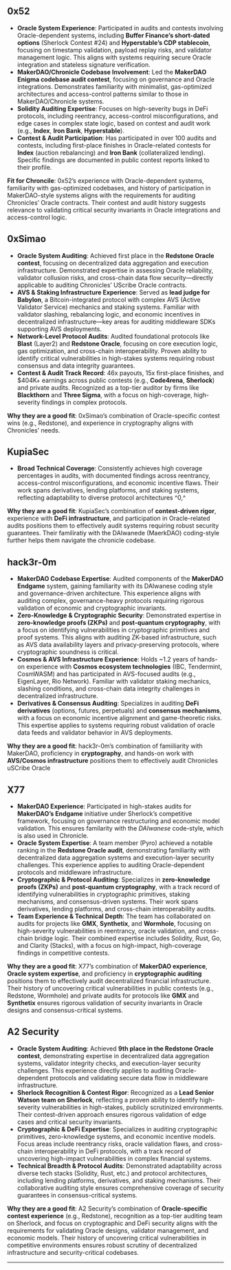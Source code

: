 ## 0x52  

- **Oracle System Experience**: Participated in audits and contests involving Oracle-dependent systems, including **Buffer Finance’s short-dated options** (Sherlock Contest #24) and **Hyperstable’s CDP stablecoin**, focusing on timestamp validation, payload replay risks, and validator management logic. This aligns with systems requiring secure Oracle integration and stateless signature verification.  
- **MakerDAO/Chronicle Codebase Involvement**: Led the **MakerDAO Enigma codebase audit contest**, focusing on governance and Oracle integrations. Demonstrates familiarity with minimalist, gas-optimized architectures and access-control patterns similar to those in MakerDAO/Chronicle systems.  
- **Solidity Auditing Expertise**: Focuses on high-severity bugs in DeFi protocols, including reentrancy, access-control misconfigurations, and edge cases in complex state logic, based on contest and audit work (e.g., **Index**, **Iron Bank**, **Hyperstable**).  
- **Contest & Audit Participation**: Has participated in over 100 audits and contests, including first-place finishes in Oracle-related contests for **Index** (auction rebalancing) and **Iron Bank** (collateralized lending). Specific findings are documented in public contest reports linked to their profile.  

**Fit for Chroncile**: 0x52’s experience with Oracle-dependent systems, familiarity with gas-optimized codebases, and history of participation in MakerDAO-style systems aligns with the requirements for auditing Chronicles’ Oracle contracts. Their contest and audit history suggests relevance to validating critical security invariants in Oracle integrations and access-control logic.  


## 0xSimao  

- **Oracle System Auditing**: Achieved first place in the **Redstone Oracle contest**, focusing on decentralized data aggregation and execution infrastructure. Demonstrated expertise in assessing Oracle reliability, validator collusion risks, and cross-chain data flow security—directly applicable to auditing Chronicles’ UScribe Oracle contracts.  
- **AVS & Staking Infrastructure Experience**: Served as **lead judge for Babylon**, a Bitcoin-integrated protocol with complex AVS (Active Validator Service) mechanics and staking systems. Familiar with validator slashing, rebalancing logic, and economic incentives in decentralized infrastructure—key areas for auditing middleware SDKs supporting AVS deployments.  
- **Network-Level Protocol Audits**: Audited foundational protocols like **Blast** (Layer2) and **Redstone Oracle**, focusing on core execution logic, gas optimization, and cross-chain interoperability. Proven ability to identify critical vulnerabilities in high-stakes systems requiring robust consensus and data integrity guarantees.  
- **Contest & Audit Track Record**: 46x payouts, 15x first-place finishes, and $404K+ earnings across public contests (e.g., **Code4rena**, **Sherlock**) and private audits. Recognized as a top-tier auditor by firms like **Blackthorn** and **Three Sigma**, with a focus on high-coverage, high-severity findings in complex protocols.  

**Why they are a good fit**: 0xSimao’s combination of Oracle-specific contest wins (e.g., Redstone), and experience in cryptography aligns with Chronicles’ needs.


## KupiaSec  

- **Broad Technical Coverage**: Consistently achieves high coverage percentages in audits, with documented findings across reentrancy, access-control misconfigurations, and economic incentive flaws. Their work spans derivatives, lending platforms, and staking systems, reflecting adaptability to diverse protocol architectures ^0,^  

**Why they are a good fit**: KupiaSec’s combination of **contest-driven rigor**, experience with **DeFi infrastructure**, and participation in Oracle-related audits positions them to effectively audit systems requiring robust security guarantees. Their familiratiy with the DAIwanede (MaerkDAO) coding-style further helps them navigate the chronicle codebase.

## hack3r-0m  

- **MakerDAO Codebase Expertise**: Audited components of the **MakerDAO Endgame** system, gaining familiarity with its DAIwanese coding style and governance-driven architecture. This experience aligns with auditing complex, governance-heavy protocols requiring rigorous validation of economic and cryptographic invariants.  
- **Zero-Knowledge & Cryptographic Security**: Demonstrated expertise in **zero-knowledge proofs (ZKPs)** and **post-quantum cryptography**, with a focus on identifying vulnerabilities in cryptographic primitives and proof systems. This aligns with auditing ZK-based infrastructure, such as AVS data availability layers and privacy-preserving protocols, where cryptographic soundness is critical.  
- **Cosmos & AVS Infrastructure Experience**: Holds ~1.2 years of hands-on experience with **Cosmos ecosystem technologies** (IBC, Tendermint, CosmWASM) and has participated in AVS-focused audits (e.g., EigenLayer, Rio Network). Familiar with validator staking mechanics, slashing conditions, and cross-chain data integrity challenges in decentralized infrastructure.  
- **Derivatives & Consensus Auditing**: Specializes in auditing **DeFi derivatives** (options, futures, perpetuals) and **consensus mechanisms**, with a focus on economic incentive alignment and game-theoretic risks. This expertise applies to systems requiring robust validation of oracle data feeds and validator behavior in AVS deployments.  

**Why they are a good fit**: hack3r-0m’s combination of famiiliarity with MakerDAO, proficiency in **cryptography**, and hands-on work with **AVS/Cosmos infrastructure** positions them to effectively audit Chronicles uSCribe Oracle 


## X77  

- **MakerDAO Experience**: Participated in high-stakes audits for **MakerDAO’s Endgame** initiative under Sherlock’s competitive framework, focusing on governance restructuring and economic model validation. This ensures familarity with the *DAIwanese* code-style, which is also used in Chronicle.
- **Oracle System Expertise**: A team member (Pyro) achieved a notable ranking in the **Redstone Oracle audit**, demonstrating familiarity with decentralized data aggregation systems and execution-layer security challenges. This experience applies to auditing Oracle-dependent protocols and middleware infrastructure.  
- **Cryptographic & Protocol Auditing**: Specializes in **zero-knowledge proofs (ZKPs)** and **post-quantum cryptography**, with a track record of identifying vulnerabilities in cryptographic primitives, staking mechanisms, and consensus-driven systems. Their work spans derivatives, lending platforms, and cross-chain interoperability audits.  
- **Team Experience & Technical Depth**: The team has collaborated on audits for projects like **GMX**, **Synthetix**, and **Wormhole**, focusing on high-severity vulnerabilities in reentrancy, oracle validation, and cross-chain bridge logic. Their combined expertise includes Solidity, Rust, Go, and Clarity (Stacks), with a focus on high-impact, high-coverage findings in competitive contests.  

**Why they are a good fit**: X77’s combination of **MakerDAO experience**, **Oracle system expertise**, and proficiency in **cryptographic auditing** positions them to effectively audit decentralized financial infrastructure. Their history of uncovering critical vulnerabilities in public contests (e.g., Redstone, Wormhole) and private audits for protocols like **GMX** and **Synthetix** ensures rigorous validation of security invariants in Oracle designs and consensus-critical systems.


## A2 Security  

- **Oracle System Auditing**: Achieved **9th place in the Redstone Oracle contest**, demonstrating expertise in decentralized data aggregation systems, validator integrity checks, and execution-layer security challenges. This experience directly applies to auditing Oracle-dependent protocols and validating secure data flow in middleware infrastructure.  
- **Sherlock Recognition & Contest Rigor**: Recognized as a **Lead Senior Watson team on Sherlock**, reflecting a proven ability to identify high-severity vulnerabilities in high-stakes, publicly scrutinized environments. Their contest-driven approach ensures rigorous validation of edge cases and critical security invariants.  
- **Cryptographic & DeFi Expertise**: Specializes in auditing cryptographic primitives, zero-knowledge systems, and economic incentive models. Focus areas include reentrancy risks, oracle validation flaws, and cross-chain interoperability in DeFi protocols, with a track record of uncovering high-impact vulnerabilities in complex financial systems.  
- **Technical Breadth & Protocol Audits**: Demonstrated adaptability across diverse tech stacks (Solidity, Rust, etc.) and protocol architectures, including lending platforms, derivatives, and staking mechanisms. Their collaborative auditing style ensures comprehensive coverage of security guarantees in consensus-critical systems.  

**Why they are a good fit**: A2 Security’s combination of **Oracle-specific contest experience** (e.g., Redstone), recognition as a top-tier auditing team on Sherlock, and focus on cryptographic and DeFi security aligns with the requirements for validating Oracle designs, validator management, and economic models. Their history of uncovering critical vulnerabilities in competitive environments ensures robust scrutiny of decentralized infrastructure and security-critical codebases.


---